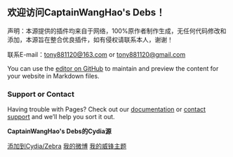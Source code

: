 ## 欢迎访问CaptainWangHao's Debs！

声明：本源提供的插件均来自于网络，100%原作者制作生成，无任何代码修改和添加，本源旨在整合优良插件，如有侵权请联系本人，谢谢！

联系E-mail：tony881120@163.com     or      tony881120@gmail.com
       
You can use the [editor on GitHub](https://github.com/tony881120/blog/edit/master/README.md) to maintain and preview the content for your website in Markdown files.

### Support or Contact

Having trouble with Pages? Check out our [documentation](https://help.github.com/categories/github-pages-basics/) or [contact support](https://github.com/contact) and we’ll help you sort it out.


<p><span class="text-primary"style><b>CaptainWangHao's Debs的Cydia源</b> </span> </p>
<a class="btn btn-sm btn-default" href="cydia://url/https://cydia.saurik.com/api/share#source=https://tony881120.github.io/repo/">添加到Cydia/Zebra</a>
<a class="btn btn-sm btn-default" href="https://weibo.com/u/7321330374/">我的微博</a>
<a class="btn btn-sm btn-default" href="https://www.feng.com/user/6730221">我的威锋主题</a>
</div>
</div>
<div style="text-align:center">

</div>
</body>
</html>
